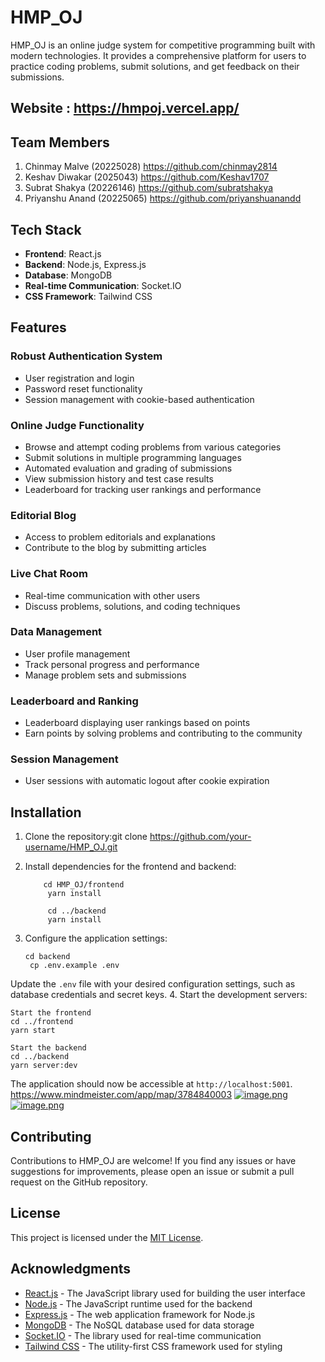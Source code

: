 # HMP_OJ

HMP_OJ is an online judge system for competitive programming built with modern technologies. It provides a comprehensive platform for users to practice coding problems, submit solutions, and get feedback on their submissions.

## Website : https://hmpoj.vercel.app/

## Team Members

1. Chinmay Malve (20225028) https://github.com/chinmay2814
2. Keshav Diwakar (2025043) https://github.com/Keshav1707
3. Subrat Shakya (20226146) https://github.com/subratshakya
4. Priyanshu Anand (20225065) https://github.com/priyanshuanandd

## Tech Stack

- **Frontend**: React.js
- **Backend**: Node.js, Express.js
- **Database**: MongoDB
- **Real-time Communication**: Socket.IO
- **CSS Framework**: Tailwind CSS

## Features

### Robust Authentication System
- User registration and login
- Password reset functionality
- Session management with cookie-based authentication

### Online Judge Functionality
- Browse and attempt coding problems from various categories
- Submit solutions in multiple programming languages
- Automated evaluation and grading of submissions
- View submission history and test case results
- Leaderboard for tracking user rankings and performance

### Editorial Blog
- Access to problem editorials and explanations
- Contribute to the blog by submitting articles

### Live Chat Room
- Real-time communication with other users
- Discuss problems, solutions, and coding techniques

### Data Management
- User profile management
- Track personal progress and performance
- Manage problem sets and submissions

### Leaderboard and Ranking
- Leaderboard displaying user rankings based on points
- Earn points by solving problems and contributing to the community

### Session Management
- User sessions with automatic logout after cookie expiration

## Installation

1. Clone the repository:git clone https://github.com/your-username/HMP_OJ.git
2. Install dependencies for the frontend and backend:

           cd HMP_OJ/frontend
            yarn install
            
            cd ../backend
            yarn install
3. Configure the application settings:

       cd backend
        cp .env.example .env
Update the `.env` file with your desired configuration settings, such as database credentials and secret keys.
4. Start the development servers:

    Start the frontend
    cd ../frontend
    yarn start

    Start the backend
    cd ../backend
    yarn server:dev

The application should now be accessible at `http://localhost:5001`.
https://www.mindmeister.com/app/map/3784840003
[![image.png](https://i.postimg.cc/9F0vNDHD/image.png)](https://postimg.cc/zVmtyXBN)
[![image.png](https://i.postimg.cc/d02XTdrx/image.png)](https://postimg.cc/jWjvpD8H)

## Contributing

Contributions to HMP_OJ are welcome! If you find any issues or have suggestions for improvements, please open an issue or submit a pull request on the GitHub repository.

## License

This project is licensed under the [MIT License](LICENSE).

## Acknowledgments

- [React.js](https://reactjs.org/) - The JavaScript library used for building the user interface
- [Node.js](https://nodejs.org/) - The JavaScript runtime used for the backend
- [Express.js](https://expressjs.com/) - The web application framework for Node.js
- [MongoDB](https://www.mongodb.com/) - The NoSQL database used for data storage
- [Socket.IO](https://socket.io/) - The library used for real-time communication
- [Tailwind CSS](https://tailwindcss.com/) - The utility-first CSS framework used for styling
  
